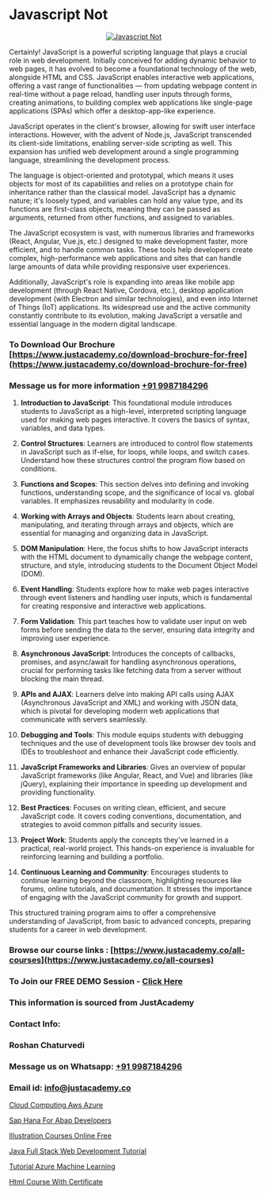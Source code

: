 # Javascript Not

<p align="center">
  <a href="https://justacademy.co/course-detail/javascript-training">
    <img src="https://justacademy.co/storage2/course_image/1676636853_course_image.webp" alt="Javascript Not">
  </a>
</p>
Certainly! JavaScript is a powerful scripting language that plays a crucial role in web development. Initially conceived for adding dynamic behavior to web pages, it has evolved to become a foundational technology of the web, alongside HTML and CSS. JavaScript enables interactive web applications, offering a vast range of functionalities — from updating webpage content in real-time without a page reload, handling user inputs through forms, creating animations, to building complex web applications like single-page applications (SPAs) which offer a desktop-app-like experience.

JavaScript operates in the client's browser, allowing for swift user interface interactions. However, with the advent of Node.js, JavaScript transcended its client-side limitations, enabling server-side scripting as well. This expansion has unified web development around a single programming language, streamlining the development process.

The language is object-oriented and prototypal, which means it uses objects for most of its capabilities and relies on a prototype chain for inheritance rather than the classical model. JavaScript has a dynamic nature; it's loosely typed, and variables can hold any value type, and its functions are first-class objects, meaning they can be passed as arguments, returned from other functions, and assigned to variables.

The JavaScript ecosystem is vast, with numerous libraries and frameworks (React, Angular, Vue.js, etc.) designed to make development faster, more efficient, and to handle common tasks. These tools help developers create complex, high-performance web applications and sites that can handle large amounts of data while providing responsive user experiences.

Additionally, JavaScript's role is expanding into areas like mobile app development (through React Native, Cordova, etc.), desktop application development (with Electron and similar technologies), and even into Internet of Things (IoT) applications. Its widespread use and the active community constantly contribute to its evolution, making JavaScript a versatile and essential language in the modern digital landscape.
### To Download Our Brochure [https://www.justacademy.co/download-brochure-for-free](https://www.justacademy.co/download-brochure-for-free)
### Message us for more information [+91 9987184296](https://api.whatsapp.com/send?phone=919987184296)
1) **Introduction to JavaScript**: This foundational module introduces students to JavaScript as a high-level, interpreted scripting language used for making web pages interactive. It covers the basics of syntax, variables, and data types.

2) **Control Structures**: Learners are introduced to control flow statements in JavaScript such as if-else, for loops, while loops, and switch cases. Understand how these structures control the program flow based on conditions.

3) **Functions and Scopes**: This section delves into defining and invoking functions, understanding scope, and the significance of local vs. global variables. It emphasizes reusability and modularity in code.

4) **Working with Arrays and Objects**: Students learn about creating, manipulating, and iterating through arrays and objects, which are essential for managing and organizing data in JavaScript.

5) **DOM Manipulation**: Here, the focus shifts to how JavaScript interacts with the HTML document to dynamically change the webpage content, structure, and style, introducing students to the Document Object Model (DOM).

6) **Event Handling**: Students explore how to make web pages interactive through event listeners and handling user inputs, which is fundamental for creating responsive and interactive web applications.

7) **Form Validation**: This part teaches how to validate user input on web forms before sending the data to the server, ensuring data integrity and improving user experience.

8) **Asynchronous JavaScript**: Introduces the concepts of callbacks, promises, and async/await for handling asynchronous operations, crucial for performing tasks like fetching data from a server without blocking the main thread.

9) **APIs and AJAX**: Learners delve into making API calls using AJAX (Asynchronous JavaScript and XML) and working with JSON data, which is pivotal for developing modern web applications that communicate with servers seamlessly.

10) **Debugging and Tools**: This module equips students with debugging techniques and the use of development tools like browser dev tools and IDEs to troubleshoot and enhance their JavaScript code efficiently.

11) **JavaScript Frameworks and Libraries**: Gives an overview of popular JavaScript frameworks (like Angular, React, and Vue) and libraries (like jQuery), explaining their importance in speeding up development and providing functionality.

12) **Best Practices**: Focuses on writing clean, efficient, and secure JavaScript code. It covers coding conventions, documentation, and strategies to avoid common pitfalls and security issues.

13) **Project Work**: Students apply the concepts they've learned in a practical, real-world project. This hands-on experience is invaluable for reinforcing learning and building a portfolio.

14) **Continuous Learning and Community**: Encourages students to continue learning beyond the classroom, highlighting resources like forums, online tutorials, and documentation. It stresses the importance of engaging with the JavaScript community for growth and support.

This structured training program aims to offer a comprehensive understanding of JavaScript, from basic to advanced concepts, preparing students for a career in web development.

### Browse our course links : [https://www.justacademy.co/all-courses](https://www.justacademy.co/all-courses) 
### To Join our FREE DEMO Session - [Click Here](https://www.justacademy.co/register-for-course-demo)


### This information is sourced from JustAcademy
### Contact Info:
### Roshan Chaturvedi
### Message us on Whatsapp: [+91 9987184296](https://api.whatsapp.com/send?phone=919987184296)
### Email id: [info@justacademy.co](mailto:info@justacademy.co)
                
[Cloud Computing Aws Azure](https://www.linkedin.com/pulse/cloud-computing-aws-azure-justacademy-berlin-j3wee?trackingId=Tlld%2BPsVfzNaiIzCOag%2BxA%3D%3D&lipi=urn%3Ali%3Apage%3Ad_flagship3_company_admin%3BeekbxeIqSPGuF7pqzpj95g%3D%3D)

[Sap Hana For Abap Developers](https://www.linkedin.com/pulse/sap-hana-abap-developers-justacademy-hyderabad-7ybmc/)

[Illustration Courses Online Free](https://medium.com/@surajvaishnav5015/illustration-courses-online-free-8f7ada50f7b9)

[Java Full Stack Web Development Tutorial](https://medium.com/@shivamja27/java-full-stack-web-development-tutorial-4f53ef9f2156)

[Tutorial Azure Machine Learning](https://justacademyin.github.io/justacademy/tutorial-azure-machine-learning)

[Html Course With Certificate](https://justacademyin.github.io/justacademy/html-course-with-certificate)

